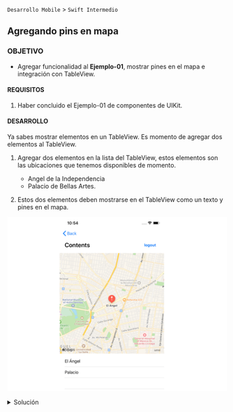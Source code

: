  `Desarrollo Mobile` > `Swift Intermedio` 
	
## Agregando pins en mapa 

### OBJETIVO 

- Agregar funcionalidad al **Ejemplo-01**, mostrar pines en el mapa e integración con TableView.

#### REQUISITOS 

1. Haber concluido el Ejemplo-01 de componentes de UIKit.

#### DESARROLLO

Ya sabes mostrar elementos en un TableView.
Es momento de agregar dos elementos al TableView.

1. Agregar dos elementos en la lista del TableView, estos elementos son las ubicaciones que tenemos disponibles de momento.

	- Angel de la Independencia
	- Palacio de Bellas Artes.

2. Estos dos elementos deben mostrarse en el TableView como un texto y pines en el mapa.

![](0.png)

<details>
        <summary>Solución</summary>
<p>  Dentro de MainViewController debemos tener los elementos de UIKit: titleLabel, mapView, tableView. </p>
<p>  Se debe contar con un array para almacenar los nombres de las ubicaciones. </p>

```
var locations: [String] = []
```

<p> El mapa debe configurarse para poner dos pines en el mapa de la siguiente manera. </p>

```
let coordinates = Coordinates()
    let locationAngel = CLLocationCoordinate2D(latitude: coordinates.angel.lat,
                                               longitude: coordinates.angel.long)
    let locationPalace = CLLocationCoordinate2D(latitude: coordinates.palace.lat,
                                                longitude: coordinates.palace.long)
    
    locations.append(coordinates.angel.name)
    locations.append(coordinates.palace.name)

    let span = MKCoordinateSpan(latitudeDelta: 0.05, longitudeDelta: 0.05)
    let region = MKCoordinateRegion(center: locationAngel, span: span)
    mapView.setRegion(region, animated: true)

    addAnnotation(coordinate: locationAngel,
                  name: coordinates.angel.name,
                  subtitle: coordinates.angel.subtitle)
    
    addAnnotation(coordinate: locationPalace,
                  name: coordinates.palace.name,
                  subtitle: coordinates.palace.subtitle)

```

</details>
